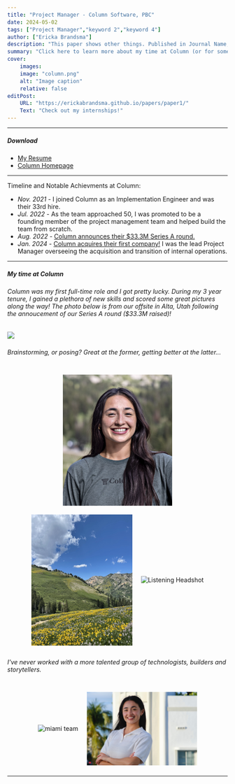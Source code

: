 ```yaml
---
title: "Project Manager - Column Software, PBC" 
date: 2024-05-02 
tags: ["Project Manager","keyword 2","keyword 4"]
author: ["Ericka Brandsma"]
description: "This paper shows other things. Published in Journal Name, 2015." 
summary: "Click here to learn more about my time at Column (or for some killer headshots)." 
cover:
    images:
    image: "column.png"
    alt: "Image caption"
    relative: false
editPost:
    URL: "https://erickabrandsma.github.io/papers/paper1/"
    Text: "Check out my internships!"
---
```


---

##### Download

+ [My Resume](cv.pdf)
+ [Column Homepage](https://www.column.us/)


---
Timeline and Notable Achievments at Column:
+ *Nov. 2021* - I joined Column as an Implementation Engineer and was their 33rd hire. 
+ *Jul. 2022* - As the team approached 50, I was promoted to be a founding member of the project management team and helped build the team from scratch.
+ *Aug. 2022* - [Column announces their $33.3M Series A round.](https://www.axios.com/2022/08/09/exclusive-column-raises-30m-expanding-beyond-public-notice)
+ *Jan. 2024* - [Column acquires their first company!](https://www.prnewswire.com/news-releases/column-announces-acquisition-of-modulist-expanding-platform-of-local-transactions-302032353.html) I was the lead Project Manager overseeing the acquisition and transition of internal operations.

---
##### My time at Column 
###### Column was my first full-time role and I got pretty lucky. During my 3 year tenure, I gained a plethora of new skills and scored some great pictures along the way! The photo below is from our offsite in Alta, Utah following the annoucement of our Series A round ($33.3M raised)!
![](columnwhole.png) 
###### Brainstorming, or posing? Great at the former, getting better at the latter...
<div class="image-container">
  <img src="altaheadshot.png" alt="Alta Headshot" class="responsive-image">
  <img src="mountain.png" alt="Mountain Png" class="responsive-image">
    <img src="listening.jpg" alt="Listening Headshot" class="responsive-image">
</div>

<style>
  .image-container {
    display: flex;
    justify-content: center;
    flex-wrap: wrap;
  }

  .responsive-image {
    max-width: 100%;
    height: auto;
    margin: 10px;
    max-height: 300px; /* Adjust this value to control the maximum height of the images */
  }

  @media (max-width: 767px) {
    .image-container {
      flex-direction: column;
      align-items: center;
    }

    .responsive-image {
      max-width: 80%; /* Adjust this value to control the maximum width of the images on mobile devices */
    }
  }
</style>
###### I've never worked with a more talented group of technologists, builders and storytellers. 
<div class="image-container">
  <img src="miami.jpg" alt="miami team" class="responsive-image">
  <img src="mymiamiheadshot.jpg" alt="miami Headshot" class="responsive-image">
</div>

<style>
  .image-container {
    display: flex;
    justify-content: center;
    align-items: center;
  }

  .responsive-image {
    max-width: 50%;
    height: auto;
    margin: 10px;
    max-height: 300px; /* Adjust this value to control the maximum height of the images */
  }

  @media (max-width: 767px) {
    .responsive-image {
      max-width: 80%; /* Adjust this value to control the maximum width of the images on mobile devices */
    }
  }
</style>


---
